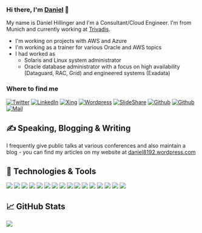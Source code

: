 ### Hi there, I'm [Daniel](https://github.com/daniel8192) 👋

My name is Daniel Hillinger and I'm a Consultant/Cloud Engineer. I'm from Munich and currently working at [Trivadis](https://www.trivadis.com). 

- I'm working on projects with AWS and Azure 
- I'm working as a trainer for various Oracle and AWS topics 
- I had worked as
  - Solaris and Linux system administrator
  - Oracle database administrator with a focus on high availability (Dataguard, RAC, Grid) and engineered systems (Exadata)

### Where to find me

[![Twitter](https://img.shields.io/badge/daniel8192-%231DA1F2.svg?&style=plastics&logo=twitter&logoColor=white&labelColor=00acee&color=lightgrey&label=twitter)](https://twitter.com/daniel8192)
[![LinkedIn](https://img.shields.io/badge/daniel--hillinger-%230077B5.svg?&style=plastics&logo=linkedin&logoColor=white&labelColor=0e76a8&color=lightgrey&label=Linkedin)](https://www.linkedin.com/in/daniel-hillinger)
[![Xing](https://img.shields.io/badge/daniel__hillinger-%230777B6.svg?&style=plastics&logo=xing&logoColor=white&color=lightgrey&label=Xing&labelColor=126567)](https://www.xing.com/profile/Daniel_Hillinger)
[![Wordpress](https://img.shields.io/badge/daniel8192-%231DA1F2.svg?&style=plastics&logo=wordpress&logoColor=white&labelColor=21759b&color=lightgrey&label=Wordpress)](https://daniel8192.wordpress.com)
[![SlideShare](https://img.shields.io/badge/daniel--hillinger-%230077B5.svg?&style=plastics&logo=slideshare&logoColor=white&labelColor=0e76a8&color=lightgrey&label=SlideShare)](https://www.slideshare.net/DanielHillinger)
[![Github](https://img.shields.io/badge/daniel8192-%2312100E.svg?&style=plastics&logo=Github&logoColor=white&labelColor=000000&color=lightgrey&label=github)](https://github.com/daniel8192)
[![Github](https://img.shields.io/badge/tvddhi-%2312100E.svg?&style=plastics&logo=Github&logoColor=white&labelColor=000000&color=lightgrey&label=github)](https://github.com/tvddhi)
[![Mail](https://img.shields.io/badge/daniel.8192@gmx.de-%231DA1F2.svg?&style=plastics&logo=gmail&logoColor=white&labelColor=D44638&color=lightgrey&label=mail)](mailto:daniel.8192@gmx.de)

## &#x270d; Speaking, Blogging & Writing

I frequently give public talks at various conferences and also maintain a blog - you can find my articles on my website at [daniel8192.wordpress.com](https://daniel8192.wordpress.com/) 

## 🔧 Technologies & Tools

![](https://img.shields.io/badge/OS-Linux-informational?style=flat&logo=linux&logoColor=white)
![](https://img.shields.io/badge/Editor-VSCode-informational?style=flat&logo=visual-studio-code&logoColor=white)
![](https://img.shields.io/badge/Code-Python-informational?style=flat&logo=python&logoColor=white)
![](https://img.shields.io/badge/Code-Golang-informational?style=flat&logo=go&logoColor=white)
![](https://img.shields.io/badge/Code-Terraform-informational?style=flat&logo=terraform&logoColor=white)
![](https://img.shields.io/badge/Shell-Bash-informational?style=flat&logo=gnu-bash&logoColor=white)
![](https://img.shields.io/badge/Database-Oracle-informational?style=flat&logo=oracle&logoColor=white)
![](https://img.shields.io/badge/Database-PostgreSQL-informational?style=flat&logo=postgresql&logoColor=white)
![](https://img.shields.io/badge/Database-MySQL-informational?style=flat&logo=mysql&logoColor=white)
![](https://img.shields.io/badge/Tools-Docker-informational?style=flat&logo=docker&logoColor=white)
![](https://img.shields.io/badge/Tools-Jenkins-informational?style=flat&logo=jenkins&logoColor=white)
![](https://img.shields.io/badge/Tools-Git-informational?style=flat&logo=git&logoColor=white)
![](https://img.shields.io/badge/Tools-Insomnia-informational?style=flat&logo=insomnia&logoColor=white)
![](https://img.shields.io/badge/Tools-Azure--DevOps-informational?style=flat&logo=azure-devops&logoColor=white)
![](https://img.shields.io/badge/Cloud-AWS-informational?style=flat&logo=amazon-aws&logoColor=white)
![](https://img.shields.io/badge/Cloud-Azure-informational?style=flat&logo=microsoft-azure&logoColor=white)

## &#x1f4c8; GitHub Stats

<a href="https://github.com/daniel8192/daniel8192">
  <img align="center" src="https://github-readme-stats.vercel.app/api/top-langs/?username=daniel8192&html&title_color=ffffff&text_color=c9cacc&icon_color=2bbc8a&bg_color=1d1f21" />
</a>
